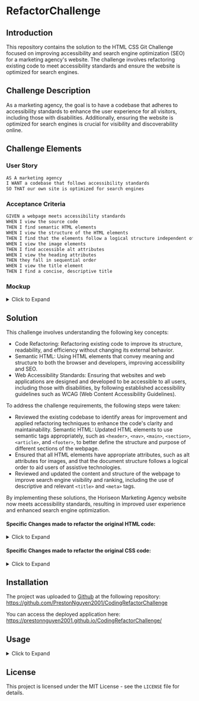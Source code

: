 # RefactorChallenge

## Introduction
This repository contains the solution to the HTML CSS Git Challenge focused on improving accessibility and search engine optimization (SEO) for a marketing agency's website. The challenge involves refactoring existing code to meet accessibility standards and ensure the website is optimized for search engines.

## Challenge Description
As a marketing agency, the goal is to have a codebase that adheres to accessibility standards to enhance the user experience for all visitors, including those with disabilities. Additionally, ensuring the website is optimized for search engines is crucial for visibility and discoverability online.

## Challenge Elements
### User Story
```markdown
AS A marketing agency
I WANT a codebase that follows accessibility standards
SO THAT our own site is optimized for search engines
```

### Acceptance Criteria
```markdown
GIVEN a webpage meets accessibility standards
WHEN I view the source code
THEN I find semantic HTML elements
WHEN I view the structure of the HTML elements
THEN I find that the elements follow a logical structure independent of styling and positioning
WHEN I view the image elements
THEN I find accessible alt attributes
WHEN I view the heading attributes
THEN they fall in sequential order
WHEN I view the title element
THEN I find a concise, descriptive title
```
### Mockup
<details>
<summary>Click to Expand</summary>
![Mockup](https://static.bc-edx.com/coding/full-stack/01-HTML-Git-CSS/assets/01-html-css-git-homework-demo.png)
</details>

## Solution
This challenge involves understanding the following key concepts:
- Code Refactoring: Refactoring existing code to improve its structure, readability, and efficiency without changing its external behavior.
- Semantic HTML: Using HTML elements that convey meaning and structure to both the browser and developers, improving accessibility and SEO.
- Web Accessibility Standards: Ensuring that websites and web applications are designed and developed to be accessible to all users, including those with disabilities, by following established accessibility guidelines such as WCAG (Web Content Accessibility Guidelines).

To address the challenge requirements, the following steps were taken:

- Reviewed the existing codebase to identify areas for improvement and applied refactoring techniques to enhance the code's clarity and maintainability.
Semantic HTML: Updated HTML elements to use semantic tags appropriately, such as `<header>`, `<nav>`, `<main>`, `<section>`, `<article>`, and `<footer>`, to better define the structure and purpose of different sections of the webpage.
- Ensured that all HTML elements have appropriate attributes, such as alt attributes for images, and that the document structure follows a logical order to aid users of assistive technologies.
- Reviewed and updated the content and structure of the webpage to improve search engine visibility and ranking, including the use of descriptive and relevant `<title>` and `<meta>` tags.

By implementing these solutions, the Horiseon Marketing Agency website now meets accessibility standards, resulting in improved user experience and enhanced search engine optimization.


#### Specific Changes made to refactor the original HTML code:
<details>
<summary>Click to Expand</summary>
  
```markdown
1. **Document Title:**
   - Changed the title of the webpage to "Digital Marketing Strategies | Horiseon" to provide a more descriptive and SEO-friendly title.

2. **Header Section:**
   - Added a `<nav>` element to wrap the navigation links for better semantic structure.
   - Enclosed the navigation links within an unordered list `<ul>` and list items `<li>` for proper HTML hierarchy.

3. **Main Image:**
   - Renamed the class from meetingMainImage to mainImage for consistency and clarity.
   - Updated the alt attribute of the image to provide a descriptive text: "A group of people sat around a table discussing digital marketing strategies."

4. **Main Content Section:**
   - Renamed the class of each section (e.g., search-engine-optimization, online-reputation-management, social-media-marketing) to use lowercase and hyphens for better readability and consistency.
   - Updated the alt attributes of images within each section to provide descriptive alternative text.

5. **Aside (Benefits) Section:**
   - Enclosed each benefit within a `<div>` element with an appropriate ID for better organization and structure.
   - Updated the alt attributes of benefit images to provide descriptive alternative text.

6. **Footer Section:**
   - Updated the class name of the footer to footer for consistency.
   - Changed the `<h2>` tag to `<h4>` for proper semantic hierarchy.
   - Provided a more concise and descriptive text within the `<h4>` tag: "Made with ❤️️ by Horiseon".
```
These changes aim to improve the semantic structure, accessibility, and SEO optimization of the webpage while maintaining its functionality and visual appeal.
</details>

#### Specific Changes made to refactor the original CSS code:
<details>
<summary>Click to Expand</summary>
  
```markdown
1. Header Section:
   - Moved the background-color property below the color property for better readability and organization.
   - Added a comment for the navigation menu styling.
     
2. Navigation Menu Styling:
   - Renamed the `.header` div selector to `.header nav` to better reflect its purpose.
   - Changed the margin-top property to padding-top for consistency with other padding declarations.
   - Moved the float property from the `ul` element to the `nav` element for proper alignment.
   - Added comments for styling the list and list items within the navigation menu.
     
3. Main Image Styling:
   - Renamed the `.hero` class to `.meetingMainImage` for clarity and consistency with the HTML class attribute.
   - Updated the selector to target the img element within the `.meetingMainImage` class for specific image styling.
   - Removed the width property and added the max-width property to ensure responsive image sizing.

5. Main Content Styling:
   - Renamed the `.content` class to `.mainContent` for clarity and consistency with the HTML class attribute.
   - Removed the width property and added the max-width property to prevent content overflow on smaller screens.

7. Benefits Section Styling:
   - Added comments for styling the benefits section and individual benefits.
   - Updated the selector to target the benefits by ID (`#benefit-lead`, `#benefit-brand`, `#benefit-cost`) for more specific styling.
   - Changed the class selectors to ID selectors to ensure unique styling for each benefit section.
   - Removed the height property to allow the benefits section to adjust dynamically based on content.
   - Removed redundant font-family declarations and consolidated them into one declaration.

9. Footer Styling:
    - Updated the selector to target the footer by class (`.footer`) for consistency with HTML class attribute.
    - Changed the `<h2>` tag to `<h4>` for proper semantic hierarchy and updated the selector accordingly.
    - Removed the color property from the footer text to inherit the color from the parent element.
```
Overall, the changes aim to improve readability, organization, and consistency in the CSS code.
</details>

## Installation
The project was uploaded to [Github](github.com) at the following repository:
https://github.com/PrestonNguyen2001/CodingRefactorChallenge

You can access the deployed application here:
https://prestonnguyen2001.github.io/CodingRefactorChallenge/


## Usage
<details>
<summary>Click to Expand</summary>

### Viewing the Source Code
1. Clone the repository
   - Open your terminal or command prompt.
   - Navigate to the directory where you want to clone the repository.
   - Run the following command:
     ```markdown
     git clone <repository_url>
     ```
   Replace <repository_url> with the URL of the repository.
2. Navigate to the Project Directory:
   - After cloning the repository, navigate to the project directory using the cd command:
     ```markdown
     cd <repository_name>
     ```
   Replace <repository_name> with the name of the cloned repository directory.
3. Explore the Source Code:
   - Once inside the project directory, you can explore the source code using any text editor or Integrated Development Environment (IDE) of your choice.
   - Open the files located in the project directory to view and analyze the source code.
4. Optional: View Remote Repository:
   - If you prefer not to clone the repository locally, you can also view the source code directly on the GitHub website.
   - Visit the repository page on GitHub at <repository_url>.
   - Navigate through the repository's file structure to view individual files.
   - GitHub provides syntax highlighting and a user-friendly interface for browsing the source code online.
</details>

## License
This project is licensed under the MIT License - see the `LICENSE` file for details.



